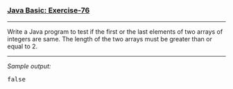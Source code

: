 ### [Java Basic: Exercise-76](https://www.w3resource.com/java-exercises/basic/java-basic-exercise-76.php)

***
<p>Write a Java program to test if the first or the last elements of two arrays of integers are same. The length of the two arrays must be greater than or equal to 2.</p>

***
_Sample output:_
<pre class="output">false
</pre>